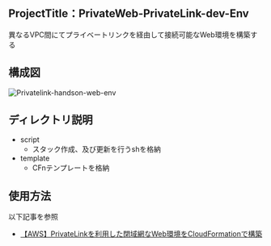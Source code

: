 ## ProjectTitle：PrivateWeb-PrivateLink-dev-Env
異なるVPC間にてプライベートリンクを経由して接続可能なWeb環境を構築する

## 構成図
![Privatelink-handson-web-env](https://user-images.githubusercontent.com/60125692/154089840-c1c6f65f-e84a-478a-95cb-8f4df0d46adb.png)


## ディレクトリ説明
- script<br>
    - スタック作成、及び更新を行うshを格納
- template<br>
    - CFnテンプレートを格納

## 使用方法
以下記事を参照<br>
- [【AWS】PrivateLinkを利用した閉域網なWeb環境をCloudFormationで構築]()
